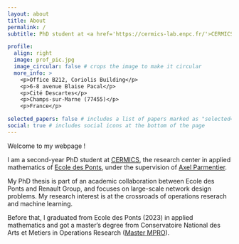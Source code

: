```yaml
---
layout: about
title: About
permalink: /
subtitle: PhD student at <a href='https://cermics-lab.enpc.fr/'>CERMICS, Ecole des Ponts</a> (Paris, France)

profile:
  align: right
  image: prof_pic.jpg
  image_circular: false # crops the image to make it circular
  more_info: >
    <p>Office B212, Coriolis Building</p>
    <p>6-8 avenue Blaise Pacal</p>
    <p>Cité Descartes</p>
    <p>Champs-sur-Marne (77455)</p>
    <p>France</p>

selected_papers: false # includes a list of papers marked as "selected={true}"
social: true # includes social icons at the bottom of the page
---
```


<!-- Write your biography here. Tell the world about yourself. Link to your favorite [subreddit](http://reddit.com). You can put a picture in, too. The code is already in, just name your picture `prof_pic.jpg` and put it in the `img/` folder. -->

<!-- Put your address / P.O. box / other info right below your picture. You can also disable any of these elements by editing `profile` property of the YAML header of your `_pages/about.md`. Edit `_bibliography/papers.bib` and Jekyll will render your [publications page](/al-folio/publications/) automatically. -->

<!-- Link to your social media connections, too. This theme is set up to use [Font Awesome icons](https://fontawesome.com/) and [Academicons](https://jpswalsh.github.io/academicons/), like the ones below. Add your Facebook, Twitter, LinkedIn, Google Scholar, or just disable all of them. -->

Welcome to my webpage !

I am a second-year PhD student at [CERMICS](https://cermics-lab.enpc.fr/), the research center in applied mathematics of [Ecole des Ponts](https://ecoledesponts.fr/en), under the supervision of [Axel Parmentier](https://axelparmentier.github.io/). 

My PhD thesis is part of an academic collaboration between Ecole des Ponts and Renault Group, and focuses on large-scale network design problems. My research interest is at the crossroads of operations reserach and machine learning.

Before that, I graduated from Ecole des Ponts (2023) in applied mathematics and got a master’s degree from Conservatoire National des Arts et Metiers in Operations Research ([Master MPRO](https://ecoledesponts.fr/master-ro-recherche-operationnelle)).
